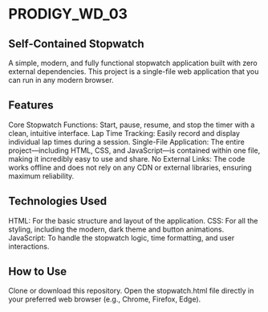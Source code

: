 # PRODIGY_WD_03
## Self-Contained Stopwatch
A simple, modern, and fully functional stopwatch application built with zero external dependencies. This project is a single-file web application that you can run in any modern browser.

## Features
Core Stopwatch Functions: Start, pause, resume, and stop the timer with a clean, intuitive interface.
Lap Time Tracking: Easily record and display individual lap times during a session.
Single-File Application: The entire project—including HTML, CSS, and JavaScript—is contained within one file, making it incredibly easy to use and share.
No External Links: The code works offline and does not rely on any CDN or external libraries, ensuring maximum reliability.

## Technologies Used
HTML: For the basic structure and layout of the application.
CSS: For all the styling, including the modern, dark theme and button animations.
JavaScript: To handle the stopwatch logic, time formatting, and user interactions.

## How to Use
Clone or download this repository.
Open the stopwatch.html file directly in your preferred web browser (e.g., Chrome, Firefox, Edge).

